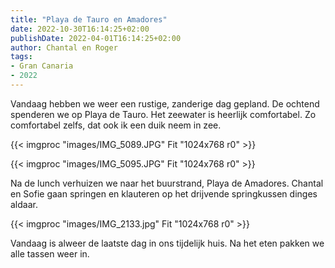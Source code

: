 ```yaml
---
title: "Playa de Tauro en Amadores"
date: 2022-10-30T16:14:25+02:00
publishDate: 2022-04-01T16:14:25+02:00
author: Chantal en Roger
tags:
- Gran Canaria
- 2022
---
```


Vandaag hebben we weer een rustige, zanderige dag gepland. De ochtend spenderen we op Playa de Tauro. Het zeewater is heerlijk comfortabel. Zo comfortabel zelfs, dat ook ik een duik neem in zee.

{{< imgproc "images/IMG_5089.JPG" Fit "1024x768 r0" >}}

{{< imgproc "images/IMG_5095.JPG" Fit "1024x768 r0" >}}

Na de lunch verhuizen we naar het buurstrand, Playa de Amadores. Chantal en Sofie gaan springen en klauteren op het drijvende springkussen dinges aldaar.

{{< imgproc "images/IMG_2133.jpg" Fit "1024x768 r0" >}}

Vandaag is alweer de laatste dag in ons tijdelijk huis. Na het eten pakken we alle tassen weer in.
